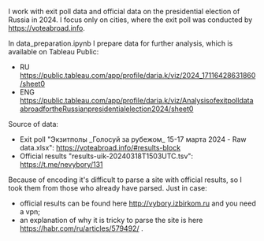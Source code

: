 I work with exit poll data and official data on the presidential election of Russia in 2024. I focus only on cities, where the exit poll was conducted by https://voteabroad.info.

In data_preparation.ipynb I prepare data for further analysis, which is available on Tableau Public:
- RU https://public.tableau.com/app/profile/daria.k/viz/2024_17116428631860/sheet0
- ENG https://public.tableau.com/app/profile/daria.k/viz/AnalysisofexitpolldataabroadfortheRussianpresidentialelection2024/sheet0

Source of data:
- Exit poll "Экзитполы \_Голосуй за рубежом_ 15-17 марта 2024 - Raw data.xlsx": https://voteabroad.info/#results-block
- Official results "results-uik-20240318T1503UTC.tsv": https://t.me/nevybory/131

Because of encoding it's difficult to parse a site with official results, so I took them from those who already have parsed. Just in case:

- official results can be found here http://vybory.izbirkom.ru and you need a vpn;
- an explanation of why it is tricky to parse the site is here https://habr.com/ru/articles/579492/ .
